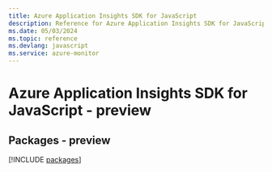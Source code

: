```yaml
---
title: Azure Application Insights SDK for JavaScript
description: Reference for Azure Application Insights SDK for JavaScript
ms.date: 05/03/2024
ms.topic: reference
ms.devlang: javascript
ms.service: azure-monitor
---
```

# Azure Application Insights SDK for JavaScript - preview
## Packages - preview
[!INCLUDE [packages](application-insights-index.md)]